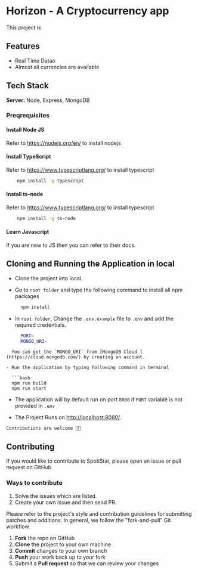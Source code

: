 # Horizon - A Cryptocurrency app

This project is

## Features

- Real Time Datao
- Almost all currencies are available

## Tech Stack

**Server:** Node, Express, MongoDB

### Preqrequisites

#### Install Node JS

Refer to https://nodejs.org/en/ to install nodejs

#### Install TypeScript

Refer to https://www.typescriptlang.org/ to install typescript

```bash
    npm install -g typescript
```

#### Install ts-node

Refer to https://www.typescriptlang.org/ to install typescript

```bash
    npm install -g ts-node
```

#### Learn Javascript

If you are new to JS then you can refer to their docs.

## Cloning and Running the Application in local

- Clone the project into local.
- Go to `root folder` and type the following command to install all npm packages

  ```bash
    npm install
  ```

- In `root folder`, Change the `.env.example` file to `.env` and add the required credentials.
  ```bash
    PORT=
    MONGO_URI=
  ```

````
  You can get the `MONGO_URI` from [MongoDB Cloud ](https://cloud.mongodb.com/) by creating an account.

- Run the application by typing following command in terminal

  ```bash
  npm run build
  npm run start
````

- The application will by default run on port `8080` if `PORT` variable is not provided in `.env`

- The Project Runs on [http://localhost:8080/](http://localhost:8080/).

`Contributions are welcome 🎉🎉`

## Contributing

If you would like to contribute to SpotiStat, please open an issue or pull request on GitHub

### Ways to contribute

1. Solve the issues which are listed.
2. Create your own issue and then send PR.

Please refer to the project's style and contribution guidelines for submitting patches and additions. In general, we follow the "fork-and-pull" Git workflow.

1.  **Fork** the repo on GitHub
2.  **Clone** the project to your own machine
3.  **Commit** changes to your own branch
4.  **Push** your work back up to your fork
5.  Submit a **Pull request** so that we can review your changes
